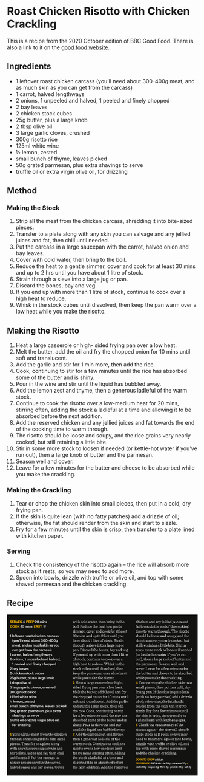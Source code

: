 
# Roast Chicken Risotto with Chicken Crackling # 

This is a recipe from the 2020 October edition of BBC Good Food. There is also a link to it on the [good food website](https://www.bbcgoodfood.com/recipes/roast-chicken-risotto-with-chicken-crackling).

## Ingredients ## 

- 1 leftover roast chicken carcass (you’ll need about 300-400g meat, and as much skin as you can get from the carcass)
- 1 carrot, halved lengthways
- 2 onions, 1 unpeeled and halved, 1 peeled and finely chopped
- 2 bay leaves
- 2 chicken stock cubes
- 25g butter, plus a large knob
- 2 tbsp olive oil
- 3 large garlic cloves, crushed
- 300g risotto rice
- 125ml white wine
- ½ lemon, zested
- small bunch of thyme, leaves picked
- 50g grated parmesan, plus extra shavings to serve
- truffle oil or extra virgin olive oil, for drizzling

## Method ##

### Making the Stock

1. Strip all the meat from the chicken carcass, shredding it into bite-sized pieces.
1. Transfer to a plate along with any skin you can salvage and any jellied juices and fat, then chill until needed.
1. Put the carcass in a large saucepan with the carrot, halved onion and bay leaves.
1. Cover with cold water, then bring to the boil.
1. Reduce the heat to a gentle simmer, cover and cook for at least 30 mins and up to 2 hrs until you have about 1 litre of stock.
1. Strain through a sieve into a large jug or pan.
1. Discard the bones, bay and veg.
1. If you end up with more than 1 litre of stock, continue to cook over a high heat to reduce.
1. Whisk in the stock cubes until dissolved, then keep the pan warm over a low heat while you make the risotto.

## Making the Risotto

1. Heat a large casserole or high- sided frying pan over a low heat.
1. Melt the butter, add the oil and fry the chopped onion for 10 mins until soft and translucent.
1. Add the garlic and stir for 1 min more, then add the rice.
1. Cook, continuing to stir for a few minutes until the rice has absorbed some of the butter and is shiny.
1. Pour in the wine and stir until the liquid has bubbled away.
1. Add the lemon zest and thyme, then a generous ladleful of the warm stock.
1. Continue to cook the risotto over a low-medium heat for 20 mins, stirring often, adding the stock a ladleful at a time and allowing it to be absorbed before the next addition.
1. Add the reserved chicken and any jellied juices and fat towards the end of the cooking time to warm through.
1. The risotto should be loose and soupy, and the rice grains very nearly cooked, but still retaining a little bite.
1. Stir in some more stock to loosen if needed (or kettle-hot water if you’ve run out), then a large knob of butter and the parmesan.
1. Season well and cover.
1. Leave for a few minutes for the butter and cheese to be absorbed while you make the crackling.

### Making the Crackling

1. Tear or chop the chicken skin into small pieces, then put in a cold, dry frying pan.
1. If the skin is quite lean (with no fatty patches) add a drizzle of oil; otherwise, the fat should render from the skin and start to sizzle.
1. Fry for a few minutes until the skin is crisp, then transfer to a plate lined with kitchen paper.

### Serving

1. Check the consistency of the risotto again – the rice will absorb more stock as it rests, so you may need to add more.
1. Spoon into bowls, drizzle with truffle or olive oil, and top with some shaved parmesan and the chicken crackling.

## Recipe

![Roast Chicken Risotto Chicken Crackling Recipe](/public/images/Roast-Chicken-Risotto-with-Chicken-Crackling.png)

